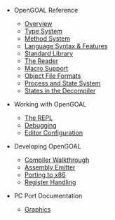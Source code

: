 - OpenGOAL Reference
  - [Overview](/README.md)
  - [Type System](/type_system.md)
  - [Method System](/method_system.md)
  - [Language Syntax & Features](/syntax.md)
  - [Standard Library](/lib.md)
  - [The Reader](/reader.md)
  - [Macro Support](/goos.md)
  - [Object File Formats](/object_file_formats.md)
  - [Process and State System](/process_and_state.md)
  - [States in the Decompiler](/decompiler_states.md)

- Working with OpenGOAL
  - [The REPL](/repl.md)
  - [Debugging](/debugging.md)
  - [Editor Configuration](/editor_setup.md)

- Developing OpenGOAL
  - [Compiler Walkthrough](/compiler_example.md)
  - [Assembly Emitter](/asm_emitter.md)
  - [Porting to x86](/porting_to_x86.md)
  - [Register Handling](/registers.md)

- PC Port Documentation
  - [Graphics](/graphics.md)